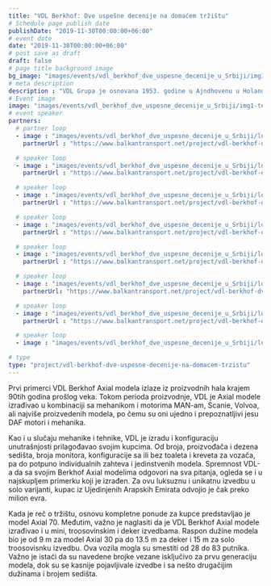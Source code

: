 ```yaml
---
title: "VDL Berkhof: Dve uspešne decenije na domaćem tržištu"
# Schedule page publish date
publishDate: "2019-11-30T00:00:00+06:00"
# event date
date: "2019-11-30T00:00:00+06:00"
# post save as draft
draft: false
# page title background image
bg_image: "images/events/vdl_berkhof_dve_uspesne_decenije_u_Srbiji/img3.jpg"
# meta description
description : "VDL Grupa je osnovana 1953. godine u Ajndhovenu u Holandiji. U sklopu VDL Grupe poslovale su podružnice koje su imale najveći vid autonomije i samostalnosti u poslovanju."
# Event image
image: "images/events/vdl_berkhof_dve_uspesne_decenije_u_Srbiji/img1-test.jpg"
# event speaker
partners:
  # partner loop
  - image : "images/events/vdl_berkhof_dve_uspesne_decenije_u_Srbiji/logo1.jpg"
    partnerUrl : "https://www.balkantransport.net/project/vdl-berkhof-dve-uspesne-decenije-na-domacem-trzistu/presto"

  # speaker loop
  - image : "images/events/vdl_berkhof_dve_uspesne_decenije_u_Srbiji/logo2.jpg"
    partnerUrl : "https://www.balkantransport.net/project/vdl-berkhof-dve-uspesne-decenije-na-domacem-trzistu/janjusevic"

  # speaker loop
  - image : "images/events/vdl_berkhof_dve_uspesne_decenije_u_Srbiji/logo3.jpg"
    partnerUrl : "https://www.balkantransport.net/project/vdl-berkhof-dve-uspesne-decenije-na-domacem-trzistu/lastra"

  # speaker loop
  - image : "images/events/vdl_berkhof_dve_uspesne_decenije_u_Srbiji/logo4.jpg"
    partnerUrl : "https://www.balkantransport.net/project/vdl-berkhof-dve-uspesne-decenije-na-domacem-trzistu/severtrans"

  # speaker loop
  - image : "images/events/vdl_berkhof_dve_uspesne_decenije_u_Srbiji/logo5.jpg"
    partnerUrl : "https://www.balkantransport.net/project/vdl-berkhof-dve-uspesne-decenije-na-domacem-trzistu/autokodeks"

  # speaker loop
  - image : "images/events/vdl_berkhof_dve_uspesne_decenije_u_Srbiji/logo6.jpg"
    partnerUrl: "https://www.balkantransport.net/project/vdl-berkhof-dve-uspesne-decenije-na-domacem-trzistu/md-touristic-international"

  # speaker loop
  - image : "images/events/vdl_berkhof_dve_uspesne_decenije_u_Srbiji/logo7.jpg"
    partnerUrl : "https://www.balkantransport.net/project/vdl-berkhof-dve-uspesne-decenije-na-domacem-trzistu/lasta"

  # speaker loop
  - image : "images/events/vdl_berkhof_dve_uspesne_decenije_u_Srbiji/logo8.jpg"

# type
type: "project/vdl-berkhof-dve-uspesne-decenije-na-domacem-trzistu"
---
```


Prvi primerci VDL Berkhof Axial modela izlaze iz proizvodnih hala krajem 90tih godina prošlog veka. Tokom perioda proizvodnje, VDL je Axial modele izrađivao u kombinaciji sa mehanikom i motorima MAN-am, Scanie, Volvoa, ali najviše proizvedenih modela, po čemu su oni ujedno i prepoznatljivi jesu DAF motori i mehanika. 

Kao i u slučaju mehanike i tehnike, VDL je izradu i konfiguraciju unutrašnjosti prilagođavao svojim kupcima. Od broja, proizvođača i dezena sedišta, broja monitora, konfiguracije sa ili bez toaleta i kreveta za vozača, pa do potpuno individualnih zahteva i jedinstvenih modela. Spremnost VDL-a da sa svojim Berkhof Axial modelima odgovori na sva pitanja, ogleda se i u najskupljem primerku koji je izrađen. Za ovu luksuznu i unikatnu izvedbu u solo varijanti, kupac iz Ujedinjenih Arapskih Emirata odvojio je čak preko milion evra. 

Kada je reč o tržištu, osnovu kompletne ponude za kupce predstavljao je model Axial 70. Međutim, važno je naglasiti da je VDL Berkhof Axial modele izrađivao i u mini, troosovinskim i deker izvedbama. Raspon dužine modela bio je od 9 m za model Axial 30 pa do 13.5 m za deker i 15 m za solo troosovisnku izvedbu. Ova vozila mogla su smestiti od 28 do 83 putnika. Važno je istaći da su navedene brojke vezane isključivo za prvu generaciju modela, dok su se kasnije pojavljivale izvedbe i sa nešto drugačijim dužinama i brojem sedišta.
